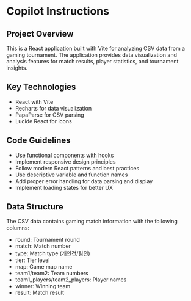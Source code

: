 # Copilot Instructions

<!-- Use this file to provide workspace-specific custom instructions to Copilot. For more details, visit https://code.visualstudio.com/docs/copilot/copilot-customization#_use-a-githubcopilotinstructionsmd-file -->

## Project Overview
This is a React application built with Vite for analyzing CSV data from a gaming tournament. The application provides data visualization and analysis features for match results, player statistics, and tournament insights.

## Key Technologies
- React with Vite
- Recharts for data visualization
- PapaParse for CSV parsing
- Lucide React for icons

## Code Guidelines
- Use functional components with hooks
- Implement responsive design principles
- Follow modern React patterns and best practices
- Use descriptive variable and function names
- Add proper error handling for data parsing and display
- Implement loading states for better UX

## Data Structure
The CSV data contains gaming match information with the following columns:
- round: Tournament round
- match: Match number
- type: Match type (개인전/팀전)
- tier: Tier level
- map: Game map name
- team1/team2: Team numbers
- team1_players/team2_players: Player names
- winner: Winning team
- result: Match result
